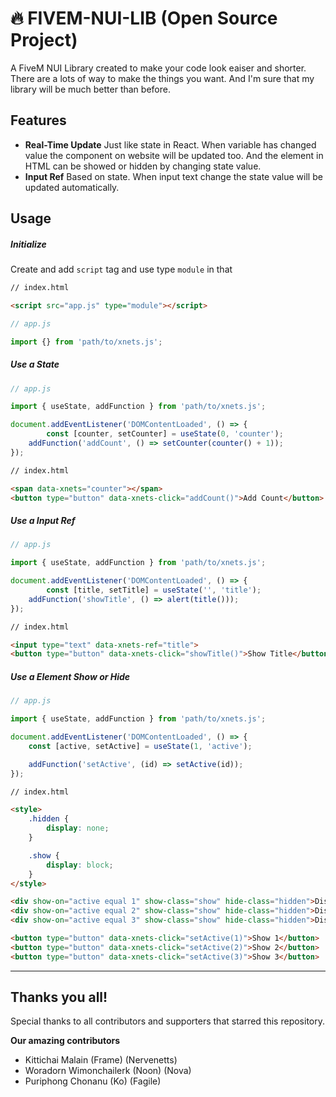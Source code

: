 # 🔥 FIVEM-NUI-LIB (Open Source Project)

A FiveM NUI Library created to make your code look eaiser and shorter. There are a lots of way to make the things you want. And I'm sure that my library will be much better than before.

## Features

* **Real-Time Update**
  Just like state in React. When variable has changed value the component on website will be updated too.
  And the element in HTML can be showed or hidden by changing state value.
* **Input Ref**
  Based on state. When input text change the state value will be updated automatically.

## Usage

##### Initialize

Create and add `script` tag and use type `module` in that

```html
// index.html

<script src="app.js" type="module"></script>
```

```javascript
// app.js

import {} from 'path/to/xnets.js';
```

##### Use a State

```javascript
// app.js

import { useState, addFunction } from 'path/to/xnets.js';

document.addEventListener('DOMContentLoaded', () => {
    	const [counter, setCounter] = useState(0, 'counter');
	addFunction('addCount', () => setCounter(counter() + 1));
});
```

```html
// index.html

<span data-xnets="counter"></span>
<button type="button" data-xnets-click="addCount()">Add Count</button>
```

##### Use a Input Ref

```javascript
// app.js

import { useState, addFunction } from 'path/to/xnets.js';

document.addEventListener('DOMContentLoaded', () => {
    	const [title, setTitle] = useState('', 'title');
	addFunction('showTitle', () => alert(title()));
});
```

```html
// index.html

<input type="text" data-xnets-ref="title">
<button type="button" data-xnets-click="showTitle()">Show Title</button>
```

##### Use a Element Show or Hide

```javascript
// app.js

import { useState, addFunction } from 'path/to/xnets.js';

document.addEventListener('DOMContentLoaded', () => {
    const [active, setActive] = useState(1, 'active');

    addFunction('setActive', (id) => setActive(id));
});
```

```html
// index.html

<style>
    .hidden {
        display: none;
    }

    .show {
        display: block;
    }
</style>

<div show-on="active equal 1" show-class="show" hide-class="hidden">Display 1</div>
<div show-on="active equal 2" show-class="show" hide-class="hidden">Display 2</div>
<div show-on="active equal 3" show-class="show" hide-class="hidden">Display 3</div>

<button type="button" data-xnets-click="setActive(1)">Show 1</button>
<button type="button" data-xnets-click="setActive(2)">Show 2</button>
<button type="button" data-xnets-click="setActive(3)">Show 3</button>
```

---

## Thanks you all!

Special thanks to all contributors and supporters that starred this repository.

**Our amazing contributors**

* Kittichai Malain (Frame) (Nervenetts)
* Woradorn Wimonchailerk (Noon) (Nova)
* Puriphong Chonanu (Ko) (Fagile)
